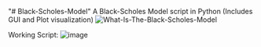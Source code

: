 "# Black-Scholes-Model" 
A Black-Scholes Model script in Python (Includes GUI and Plot visualization)
![What-Is-The-Black-Scholes-Model](https://github.com/user-attachments/assets/54f7a16c-0274-4600-bbf3-e7dcc407c4f8)

Working Script:
![image](https://github.com/user-attachments/assets/9c666b2d-985f-49e1-b8d5-2be73e38b2fd)

